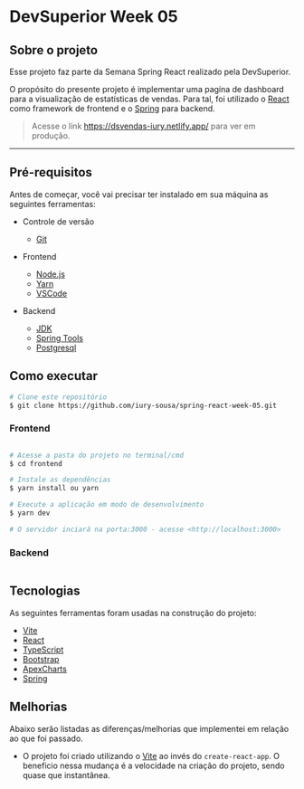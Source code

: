 # DevSuperior Week 05

## Sobre o projeto

Esse projeto faz parte da Semana Spring React realizado pela DevSuperior.

O propósito do presente projeto é implementar uma pagína de dashboard para a visualização de estatísticas de vendas. Para tal, foi utilizado o [React](https://pt-br.reactjs.org/) como framework de frontend e o [Spring](https://spring.io/) para backend.

> Acesse o link https://dsvendas-iury.netlify.app/ para ver em produção.

---

## Pré-requisitos

Antes de começar, você vai precisar ter instalado em sua máquina as seguintes ferramentas:

- Controle de versão
  - [Git](https://git-scm.com)

- Frontend
  - [Node.js](https://nodejs.org/en/)
  - [Yarn](https://classic.yarnpkg.com/en/docs/install/#windows-stable)
  - [VSCode](https://code.visualstudio.com/)

- Backend
  - [JDK](https://www.azul.com/downloads/?package=jdk)
  - [Spring Tools](https://spring.io/tools)
  - [Postgresql](https://www.postgresql.org/download/)

## Como executar

```bash
# Clone este repositório
$ git clone https://github.com/iury-sousa/spring-react-week-05.git

```

### Frontend

```bash

# Acesse a pasta do projeto no terminal/cmd
$ cd frontend

# Instale as dependências
$ yarn install ou yarn

# Execute a aplicação em modo de desenvolvimento
$ yarn dev

# O servidor inciará na porta:3000 - acesse <http://localhost:3000>

```

### Backend

```bash

```

## Tecnologias

As seguintes ferramentas foram usadas na construção do projeto:

- [Vite](https://vitejs.dev/)
- [React](https://pt-br.reactjs.org/)
- [TypeScript](https://www.typescriptlang.org/)
- [Bootstrap](https://getbootstrap.com/docs/5.1/getting-started)
- [ApexCharts](https://apexcharts.com/docs/react-charts/)
- [Spring](https://spring.io/)
  
## Melhorias

Abaixo serão listadas as diferenças/melhorias que implementei em relação ao que foi passado.

- O projeto foi criado utilizando o [Vite](https://vitejs.dev/) ao invés do `create-react-app`. O beneficio nessa mudança é a velocidade na criação do projeto, sendo quase que instantânea.
